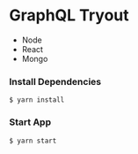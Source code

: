 # GraphQL Tryout 

- Node
- React
- Mongo

### Install Dependencies
```
$ yarn install
```

### Start App
```
$ yarn start
```

